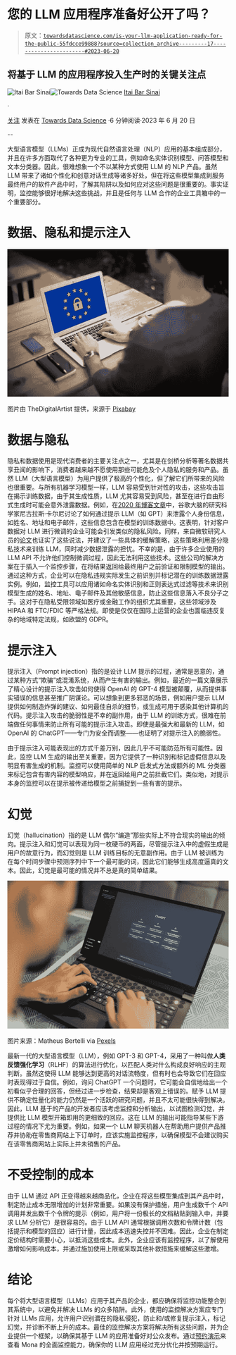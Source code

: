 # 您的 LLM 应用程序准备好公开了吗？

> 原文：[`towardsdatascience.com/is-your-llm-application-ready-for-the-public-55fdcce99888?source=collection_archive---------17-----------------------#2023-06-20`](https://towardsdatascience.com/is-your-llm-application-ready-for-the-public-55fdcce99888?source=collection_archive---------17-----------------------#2023-06-20)

## 将基于 LLM 的应用程序投入生产时的关键关注点

[](https://medium.com/@itai_88363?source=post_page-----55fdcce99888--------------------------------)![Itai Bar Sinai](https://medium.com/@itai_88363?source=post_page-----55fdcce99888--------------------------------)[](https://towardsdatascience.com/?source=post_page-----55fdcce99888--------------------------------)![Towards Data Science](https://towardsdatascience.com/?source=post_page-----55fdcce99888--------------------------------) [Itai Bar Sinai](https://medium.com/@itai_88363?source=post_page-----55fdcce99888--------------------------------)

·

[关注](https://medium.com/m/signin?actionUrl=https%3A%2F%2Fmedium.com%2F_%2Fsubscribe%2Fuser%2Fdae6c2441260&operation=register&redirect=https%3A%2F%2Ftowardsdatascience.com%2Fis-your-llm-application-ready-for-the-public-55fdcce99888&user=Itai+Bar+Sinai&userId=dae6c2441260&source=post_page-dae6c2441260----55fdcce99888---------------------post_header-----------) 发表在 [Towards Data Science](https://towardsdatascience.com/?source=post_page-----55fdcce99888--------------------------------) ·6 分钟阅读·2023 年 6 月 20 日[](https://medium.com/m/signin?actionUrl=https%3A%2F%2Fmedium.com%2F_%2Fvote%2Ftowards-data-science%2F55fdcce99888&operation=register&redirect=https%3A%2F%2Ftowardsdatascience.com%2Fis-your-llm-application-ready-for-the-public-55fdcce99888&user=Itai+Bar+Sinai&userId=dae6c2441260&source=-----55fdcce99888---------------------clap_footer-----------)

--

[](https://medium.com/m/signin?actionUrl=https%3A%2F%2Fmedium.com%2F_%2Fbookmark%2Fp%2F55fdcce99888&operation=register&redirect=https%3A%2F%2Ftowardsdatascience.com%2Fis-your-llm-application-ready-for-the-public-55fdcce99888&source=-----55fdcce99888---------------------bookmark_footer-----------)

大型语言模型（LLMs）正成为现代自然语言处理（NLP）应用的基本组成部分，并且在许多方面取代了各种更为专业的工具，例如命名实体识别模型、问答模型和文本分类器。因此，很难想象一个不以某种方式使用 LLM 的 NLP 产品。虽然 LLM 带来了诸如个性化和创意对话生成等诸多好处，但在将这些模型集成到服务最终用户的软件产品中时，了解其陷阱以及如何应对这些问题是很重要的。事实证明，监控能够很好地解决这些挑战，并且是任何与 LLM 合作的企业工具箱中的一个重要部分。

# 数据、隐私和提示注入

![](img/f33bf41296052bcbdf1e05d77807782d.png)

图片由 TheDigitalArtist 提供，来源于 [Pixabay](https://pixabay.com/photos/computer-business-gdpr-legislation-3233754/)

# 数据与隐私

隐私和数据使用是现代消费者的主要关注点之一，尤其是在剑桥分析等著名数据共享丑闻的影响下，消费者越来越不愿使用那些可能危及个人隐私的服务和产品。虽然 LLM（大型语言模型）为用户提供了极高的个性化，但了解它们所带来的风险也很重要。与所有机器学习模型一样，LLM 容易受到针对性的攻击，这些攻击旨在揭示训练数据，由于其生成性质，LLM 尤其容易受到风险，甚至在进行自由形式生成时可能会意外泄露数据。例如，在[2020 年博客文章](https://ai.googleblog.com/2020/12/privacy-considerations-in-large.html)中，谷歌大脑的研究科学家尼古拉斯·卡尔尼讨论了如何通过提示 LLM（如 GPT）来泄露个人身份信息，如姓名、地址和电子邮件，这些信息包含在模型的训练数据中。这表明，针对客户数据对 LLM 进行微调的企业可能会引发类似的隐私风险。同样，来自微软研究人员的[论文](https://ppml-workshop.github.io/ppml21/pdfs/ppml21-final58.pdf)也证实了这些说法，并建议了一些具体的缓解策略，这些策略利用差分隐私技术来训练 LLM，同时减少数据泄露的担忧。不幸的是，由于许多企业使用的 LLM API 不允许他们控制微调过程，因此无法利用这些技术。这些公司的解决方案在于插入一个监控步骤，在将结果返回给最终用户之前验证和限制模型的输出。通过这种方式，企业可以在隐私违规实际发生之前识别并标记潜在的训练数据泄露实例。例如，监控工具可以应用诸如命名实体识别和正则表达式过滤等技术来识别模型生成的姓名、地址、电子邮件及其他敏感信息，防止这些信息落入不良分子之手。这对于在隐私受限领域如医疗或金融工作的组织尤其重要，这些领域涉及 HIPAA 和 FTC/FDIC 等严格法规。即使是仅仅在国际上运营的企业也面临违反复杂的地域特定法规，如欧盟的 GDPR。

# 提示注入

提示注入（Prompt injection）指的是设计 LLM 提示的过程，通常是恶意的，通过某种方式“欺骗”或混淆系统，从而产生有害的输出。例如，最近的一篇文章展示了精心设计的提示注入攻击如何使得 OpenAI 的 GPT-4 模型被颠覆，从而提供事实错误的信息甚至推广阴谋论。可以想象到更多邪恶的场景，例如用户提示 LLM 提供如何制造炸弹的建议、如何最佳自杀的细节，或生成可用于感染其他计算机的代码。提示注入攻击的脆弱性是不幸的副作用，由于 LLM 的训练方式，很难在前端做任何事情来防止所有可能的提示注入攻击。即使是最强大和最新的 LLM，如 OpenAI 的 ChatGPT——专门为安全而调整——也证明了对提示注入的脆弱性。

由于提示注入可能表现出的方式千差万别，因此几乎不可能防范所有可能性。因此，监控 LLM 生成的输出至关重要，因为它提供了一种识别和标记虚假信息以及明显有害生成的机制。监控可以使用简单的 NLP 启发式方法或额外的 ML 分类器来标记包含有害内容的模型响应，并在返回给用户之前拦截它们。类似地，对提示本身的监控可以在提示被传递给模型之前捕捉到一些有害的提示。

# 幻觉

幻觉（hallucination）指的是 LLM 偶尔“编造”那些实际上不符合现实的输出的倾向。提示注入和幻觉可以表现为同一枚硬币的两面，尽管提示注入中的虚假生成是用户的故意行为，而幻觉则是 LLM 训练目标的无意副作用。由于 LLM 被训练为在每个时间步骤中预测序列中下一个最可能的词，因此它们能够生成高度逼真的文本。因此，幻觉是最可能的情况并不总是真的简单结果。

![](img/4ad9a20e80f4114ca5a3042e78f5b19a.png)

图片来源：Matheus Bertelli via [Pexels](https://www.pexels.com/photo/woman-laptop-working-internet-16094040/)

最新一代的大型语言模型（LLM），例如 GPT-3 和 GPT-4，采用了一种叫做**人类反馈强化学习**（RLHF）的算法进行优化，以匹配人类对什么构成良好响应的主观判断。虽然这使得 LLM 能够达到更高的对话流畅度，但有时也会导致它们在回应时表现得过于自信。例如，询问 ChatGPT 一个问题时，它可能会自信地给出一个初看似乎合理的回答，但经过进一步检查，结果却是客观上错误的。赋予 LLM 提供不确定性量化的能力仍然是一个活跃的研究问题，并且不太可能很快得到解决。因此，LLM 基于的产品的开发者应该考虑监控和分析输出，以试图检测幻觉，并提供比 LLM 模型开箱即用的更细致的回应。这在 LLM 的输出可能指导某些下游过程的情况下尤为重要。例如，如果一个 LLM 聊天机器人在帮助用户提供产品推荐并协助在零售商网站上下订单时，应该实施监控程序，以确保模型不会建议购买在该零售商网站上实际上并未销售的产品。

# **不受控制的成本**

由于 LLM 通过 API 正变得越来越商品化，企业在将这些模型集成到其产品中时，制定防止成本无限增加的计划非常重要。如果没有保护措施，用户生成数千个 API 调用并发出数千个令牌的提示（例如，用户将一份极长的文档粘贴到输入中，并要求 LLM 分析它）是很容易的。由于 LLM API 通常根据调用次数和令牌计数（包括提示和模型的回应）进行计量，因此成本迅速失控并不困难。因此，企业在制定定价结构时需要小心，以抵消这些成本。此外，企业应该有监控程序，以了解使用激增如何影响成本，并通过施加使用上限或采取其他补救措施来缓解这些激增。

# **结论**

每个将大型语言模型（LLMs）应用于其产品的企业，都应确保将监控功能整合到其系统中，以避免并解决 LLMs 的众多陷阱。此外，使用的监控解决方案应专门针对 LLMs 应用，允许用户识别潜在的隐私侵犯，防止和/或修复提示注入，标记幻觉，并诊断不断上升的成本。最佳的监控解决方案将解决所有这些问题，并为企业提供一个框架，以确保其基于 LLM 的应用准备好对公众发布。通过[预约演示](https://www.monalabs.io/request-demo)来查看 Mona 的全面监控能力，确保你的 LLM 应用经过充分优化并按预期运行。
